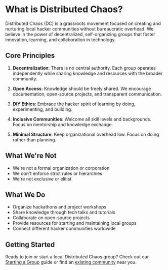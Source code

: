 # What is Distributed Chaos?

Distributed Chaos (DC) is a grassroots movement focused on creating and nurturing local hacker communities without bureaucratic overhead. We believe in the power of decentralized, self-organizing groups that foster innovation, learning, and collaboration in technology.

## Core Principles

1. **Decentralization**: There is no central authority. Each group operates independently while sharing knowledge and resources with the broader community.

2. **Open Access**: Knowledge should be freely shared. We encourage documentation, open-source projects, and transparent communication.

3. **DIY Ethics**: Embrace the hacker spirit of learning by doing, experimenting, and building.

4. **Inclusive Communities**: Welcome all skill levels and backgrounds. Focus on mentorship and knowledge exchange.

5. **Minimal Structure**: Keep organizational overhead low. Focus on doing rather than planning.

## What We're Not

- We're not a formal organization or corporation
- We don't enforce strict rules or hierarchies
- We're not exclusive or elitist

## What We Do

- Organize hackathons and project workshops
- Share knowledge through tech talks and tutorials
- Collaborate on open-source projects
- Provide resources for starting and maintaining local groups
- Connect different hacker communities worldwide


## Getting Started

Ready to join or start a local Distributed Chaos group? Check out our [Starting a Group](starting-a-group.md) guide or find an [existing community](../community/find-groups.md) near you.
